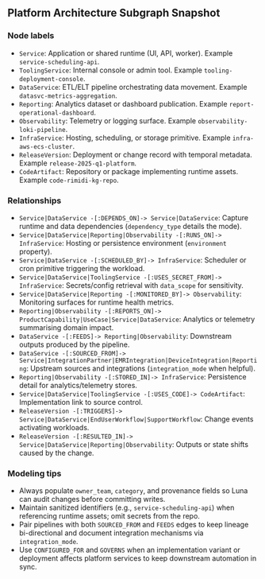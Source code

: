 ## Platform Architecture Subgraph Snapshot

### Node labels
- `Service`: Application or shared runtime (UI, API, worker). Example `service-scheduling-api`.
- `ToolingService`: Internal console or admin tool. Example `tooling-deployment-console`.
- `DataService`: ETL/ELT pipeline orchestrating data movement. Example `datasvc-metrics-aggregation`.
- `Reporting`: Analytics dataset or dashboard publication. Example `report-operational-dashboard`.
- `Observability`: Telemetry or logging surface. Example `observability-loki-pipeline`.
- `InfraService`: Hosting, scheduling, or storage primitive. Example `infra-aws-ecs-cluster`.
- `ReleaseVersion`: Deployment or change record with temporal metadata. Example `release-2025-q1-platform`.
- `CodeArtifact`: Repository or package implementing runtime assets. Example `code-rimidi-kg-repo`.

### Relationships
- `Service|DataService -[:DEPENDS_ON]-> Service|DataService`: Capture runtime and data dependencies (`dependency_type` details the mode).
- `Service|DataService|Reporting|Observability -[:RUNS_ON]-> InfraService`: Hosting or persistence environment (`environment` property).
- `Service|DataService -[:SCHEDULED_BY]-> InfraService`: Scheduler or cron primitive triggering the workload.
- `Service|DataService|ToolingService -[:USES_SECRET_FROM]-> InfraService`: Secrets/config retrieval with `data_scope` for sensitivity.
- `Service|DataService|Reporting -[:MONITORED_BY]-> Observability`: Monitoring surfaces for runtime health metrics.
- `Reporting|Observability -[:REPORTS_ON]-> ProductCapability|UseCase|Service|DataService`: Analytics or telemetry summarising domain impact.
- `DataService -[:FEEDS]-> Reporting|Observability`: Downstream outputs produced by the pipeline.
- `DataService -[:SOURCED_FROM]-> Service|IntegrationPartner|EMRIntegration|DeviceIntegration|Reporting`: Upstream sources and integrations (`integration_mode` when helpful).
- `Reporting|Observability -[:STORED_IN]-> InfraService`: Persistence detail for analytics/telemetry stores.
- `Service|DataService|ToolingService -[:USES_CODE]-> CodeArtifact`: Implementation link to source control.
- `ReleaseVersion -[:TRIGGERS]-> Service|DataService|EndUserWorkflow|SupportWorkflow`: Change events activating workloads.
- `ReleaseVersion -[:RESULTED_IN]-> Service|DataService|Reporting|Observability`: Outputs or state shifts caused by the change.

### Modeling tips
- Always populate `owner_team`, `category`, and provenance fields so Luna can audit changes before committing writes.
- Maintain sanitized identifiers (e.g., `service-scheduling-api`) when referencing runtime assets; omit secrets from the repo.
- Pair pipelines with both `SOURCED_FROM` and `FEEDS` edges to keep lineage bi-directional and document integration mechanisms via `integration_mode`.
- Use `CONFIGURED_FOR` and `GOVERNS` when an implementation variant or deployment affects platform services to keep downstream automation in sync.
